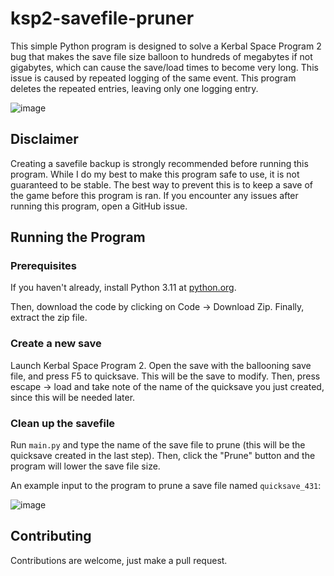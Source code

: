 # ksp2-savefile-pruner

This simple Python program is designed to solve a Kerbal Space Program 2 bug that makes the save file size balloon to hundreds of megabytes if not gigabytes, which can cause the save/load times to become very long. This issue is caused by repeated logging of the same event. This program deletes the repeated entries, leaving only one logging entry.

![image](https://user-images.githubusercontent.com/98898166/228409816-dcbf4472-b0bc-4a12-b47d-e35322820160.png)

## Disclaimer

Creating a savefile backup is strongly recommended before running this program. While I do my best to make this program safe to use, it is not guaranteed to be stable. The best way to prevent this is to keep a save of the game before this program is ran. If you encounter any issues after running this program, open a GitHub issue.

## Running the Program

### Prerequisites

If you haven't already, install Python 3.11 at [python.org](https://www.python.org/).

Then, download the code by clicking on Code -> Download Zip. Finally, extract the zip file.

### Create a new save

Launch Kerbal Space Program 2. Open the save with the ballooning save file, and press F5 to quicksave. This will be the save to modify. Then, press escape -> load and take note of the name of the quicksave you just created, since this will be needed later.

### Clean up the savefile

Run `main.py` and type the name of the save file to prune (this will be the quicksave created in the last step). Then, click the "Prune" button and the program will lower the save file size.

An example input to the program to prune a save file named `quicksave_431`:

![image](https://user-images.githubusercontent.com/98898166/228686920-a81b8fd1-bf32-4c61-9826-c28a60f1ea4b.png)

## Contributing

Contributions are welcome, just make a pull request.

